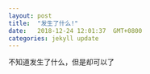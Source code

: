 ```yaml
---
layout: post
title:  "发生了什么!"
date:   2018-12-24 12:01:37  GMT+0800
categories: jekyll update
---
```

不知道发生了什么，但是却可以了



[jekyll-docs]: https://jekyllrb.com/docs/home
[jekyll-gh]:   https://github.com/jekyll/jekyll
[jekyll-talk]: https://talk.jekyllrb.com/
